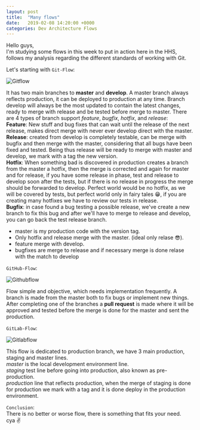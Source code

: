 ```yaml
---
layout: post
title:  "Many flows"
date:   2019-02-08 14:20:00 +0000
categories: Dev Architecture Flows
---
```

Hello guys, <br>
I'm studying some flows in this week to put in action here in the HHS, follows my analysis regarding the different standards of working with Git.

Let's starting with `Git-Flow`:

![Gitflow](https://i.imgur.com/6WaSbxb.png)

It has two main branches to <b>master</b> and <b>develop</b>. A master branch always reflects production, it can be deployed to production at any time.
Branch develop will always be the most updated to contain the latest changes, ready to merge with release and be tested before merge to master.
There are 4 types of branch support <i>feature</i>, <i>bugfix</i>, <i>hotfix</i>, and <i>release</i>:<br>
<b>Feature</b>: New stuff and bug fixes that can wait until the release of the next release, makes direct merge with never ever develop direct with the master.<br>
<b>Release</b>: created from develop is completely testable, can be merge with bugfix and then merge with the master, considering that all bugs have been fixed and tested. Being thus release will be ready to merge with master and develop, we mark with a tag the new version.<br>
<b>Hotfix</b>: When something bad is discovered in production creates a branch from the master a hotfix, then the merge is corrected and again for master and for release, if you have some release in phase, test and release to develop soon after the tests, but if there is no release in progress the merge should be forwarded to develop. Perfect world would be no hotfix, as we will be covered by tests, but perfect world only in fairy tales 😁, if you are creating many hotfixes we have to review our tests in release.<br>
<b>Bugfix</b>: in case found a bug testing a possible release, we've create a new branch to fix this bug and after we'll have to merge to release and develop, you can go back the test release branch.<br>

- master is my production code with the version tag.
- Only hotfix and release merge with the master. (ideal only relase 😎).
- feature merge with develop.
- bugfixes are merge to release and if necessary merge is done relase with the match to develop

`GitHub-Flow`:

![Githubflow](https://i.imgur.com/DDr1Uu2.png)

Flow simple and objective, which needs implementation frequently. A branch is made from the master both to fix bugs or implement new things. After completing one of the branches a <b>pull request</b> is made where it will be approved and tested before the merge is done for the master and sent the production.

`GitLab-Flow`:

![Gitlabflow](https://i.imgur.com/xL6FbIC.png)

This flow is dedicated to production branch, we have 3 main production, staging and master lines.<br>
<i>master</i> is the local development environment line.<br>
<i>staging</i> test line before going into production, also known as pre-production.<br>
<i>production</i> line that reflects production, when the merge of staging is done for production we mark with a tag and it is done deploy in the production environment.

`Conclusion`:<br>
There is no better or worse flow, there is something that fits your need.<br> 
cya ✌

<!-- <div class="embed-responsive embed-responsive-16by9">
<iframe width="560" height="315" src="https://www.youtube.com/embed/2ivKEj3ksPk" frameborder="0" allow="accelerometer; autoplay; encrypted-media; gyroscope; picture-in-picture" allowfullscreen></iframe>
</div> -->